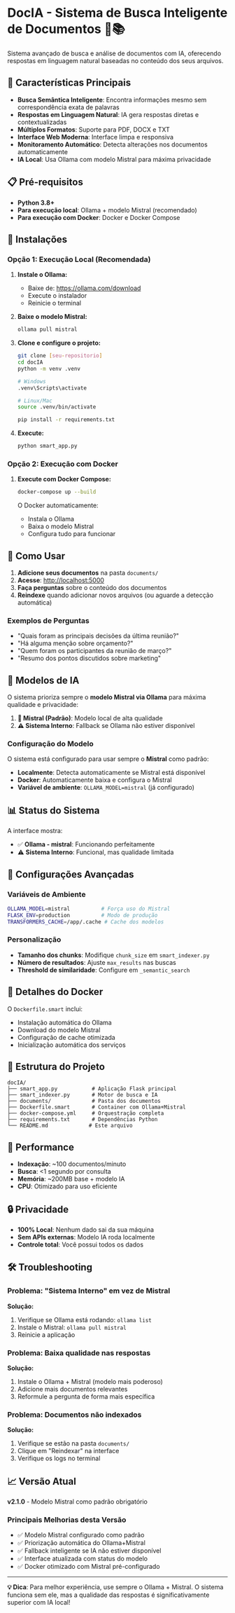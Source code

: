 # DocIA - Sistema de Busca Inteligente de Documentos 🧠📚

Sistema avançado de busca e análise de documentos com IA, oferecendo respostas em linguagem natural baseadas no conteúdo dos seus arquivos.

## 🚀 Características Principais

- **Busca Semântica Inteligente**: Encontra informações mesmo sem correspondência exata de palavras
- **Respostas em Linguagem Natural**: IA gera respostas diretas e contextualizadas
- **Múltiplos Formatos**: Suporte para PDF, DOCX e TXT
- **Interface Web Moderna**: Interface limpa e responsiva
- **Monitoramento Automático**: Detecta alterações nos documentos automaticamente
- **IA Local**: Usa Ollama com modelo Mistral para máxima privacidade

## 📋 Pré-requisitos

- **Python 3.8+**
- **Para execução local**: Ollama + modelo Mistral (recomendado)
- **Para execução com Docker**: Docker e Docker Compose

## 🔧 Instalações

### Opção 1: Execução Local (Recomendada)

1. **Instale o Ollama:**
   - Baixe de: <https://ollama.com/download>
   - Execute o instalador
   - Reinicie o terminal

2. **Baixe o modelo Mistral:**

   ```bash
   ollama pull mistral
   ```

3. **Clone e configure o projeto:**

   ```bash
   git clone [seu-repositorio]
   cd docIA
   python -m venv .venv
   
   # Windows
   .venv\Scripts\activate
   
   # Linux/Mac
   source .venv/bin/activate
   
   pip install -r requirements.txt
   ```

4. **Execute:**

   ```bash
   python smart_app.py
   ```

### Opção 2: Execução com Docker

1. **Execute com Docker Compose:**

   ```bash
   docker-compose up --build
   ```

   O Docker automaticamente:
   - Instala o Ollama
   - Baixa o modelo Mistral
   - Configura tudo para funcionar

## 📝 Como Usar

1. **Adicione seus documentos** na pasta `documents/`
2. **Acesse**: <http://localhost:5000>
3. **Faça perguntas** sobre o conteúdo dos documentos
4. **Reindexe** quando adicionar novos arquivos (ou aguarde a detecção automática)

### Exemplos de Perguntas

- "Quais foram as principais decisões da última reunião?"
- "Há alguma menção sobre orçamento?"
- "Quem foram os participantes da reunião de março?"
- "Resumo dos pontos discutidos sobre marketing"

## 🧠 Modelos de IA

O sistema prioriza sempre o **modelo Mistral via Ollama** para máxima qualidade e privacidade:

1. **🎯 Mistral (Padrão)**: Modelo local de alta qualidade
2. **⚠️ Sistema Interno**: Fallback se Ollama não estiver disponível

### Configuração do Modelo

O sistema está configurado para usar sempre o **Mistral** como padrão:

- **Localmente**: Detecta automaticamente se Mistral está disponível
- **Docker**: Automaticamente baixa e configura o Mistral
- **Variável de ambiente**: `OLLAMA_MODEL=mistral` (já configurado)

## 📊 Status do Sistema

A interface mostra:

- ✅ **Ollama - mistral**: Funcionando perfeitamente
- ⚠️ **Sistema Interno**: Funcional, mas qualidade limitada

## 🔧 Configurações Avançadas

### Variáveis de Ambiente

```bash
OLLAMA_MODEL=mistral          # Força uso do Mistral
FLASK_ENV=production          # Modo de produção
TRANSFORMERS_CACHE=/app/.cache # Cache dos modelos
```

### Personalização

- **Tamanho dos chunks**: Modifique `chunk_size` em `smart_indexer.py`
- **Número de resultados**: Ajuste `max_results` nas buscas
- **Threshold de similaridade**: Configure em `_semantic_search`

## 🐳 Detalhes do Docker

O `Dockerfile.smart` inclui:

- Instalação automática do Ollama
- Download do modelo Mistral
- Configuração de cache otimizada
- Inicialização automática dos serviços

## 📁 Estrutura do Projeto

```
docIA/
├── smart_app.py           # Aplicação Flask principal
├── smart_indexer.py       # Motor de busca e IA
├── documents/             # Pasta dos documentos
├── Dockerfile.smart       # Container com Ollama+Mistral
├── docker-compose.yml     # Orquestração completa
├── requirements.txt       # Dependências Python
└── README.md             # Este arquivo
```

## 🚀 Performance

- **Indexação**: ~100 documentos/minuto
- **Busca**: <1 segundo por consulta
- **Memória**: ~200MB base + modelo IA
- **CPU**: Otimizado para uso eficiente

## 🔒 Privacidade

- **100% Local**: Nenhum dado sai da sua máquina
- **Sem APIs externas**: Modelo IA roda localmente
- **Controle total**: Você possui todos os dados

## 🛠️ Troubleshooting

### Problema: "Sistema Interno" em vez de Mistral

**Solução:**

1. Verifique se Ollama está rodando: `ollama list`
2. Instale o Mistral: `ollama pull mistral`
3. Reinicie a aplicação

### Problema: Baixa qualidade nas respostas

**Solução:**

1. Instale o Ollama + Mistral (modelo mais poderoso)
2. Adicione mais documentos relevantes
3. Reformule a pergunta de forma mais específica

### Problema: Documentos não indexados

**Solução:**

1. Verifique se estão na pasta `documents/`
2. Clique em "Reindexar" na interface
3. Verifique os logs no terminal

## 📈 Versão Atual

**v2.1.0** - Modelo Mistral como padrão obrigatório

### Principais Melhorias desta Versão

- ✅ Modelo Mistral configurado como padrão
- ✅ Priorização automática do Ollama+Mistral
- ✅ Fallback inteligente se IA não estiver disponível
- ✅ Interface atualizada com status do modelo
- ✅ Docker otimizado com Mistral pré-configurado

---

**💡 Dica**: Para melhor experiência, use sempre o Ollama + Mistral. O sistema funciona sem ele, mas a qualidade das respostas é significativamente superior com IA local!
